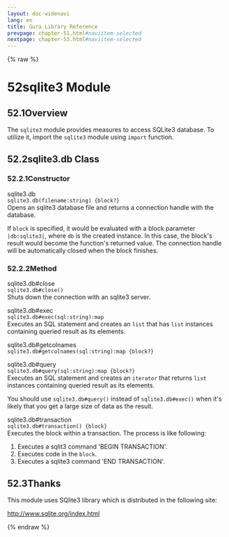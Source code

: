 ```yaml
---
layout: doc-widenavi
lang: en
title: Gura Library Reference
prevpage: chapter-51.html#naviitem-selected
nextpage: chapter-53.html#naviitem-selected
---
```

{% raw %}
<h1><span class="caption-index-1">52</span>sqlite3 Module</h1>
<h2><span class="caption-index-2">52.1</span><a name="anchor-52-1"></a>Overview</h2>
<p>
The <code class="highlighter-rouge">sqlite3</code> module provides measures to access SQLite3 database. To utilize it, import the <code class="highlighter-rouge">sqlite3</code> module using <code class="highlighter-rouge">import</code> function.
</p>
<h2><span class="caption-index-2">52.2</span><a name="anchor-52-2"></a>sqlite3.db Class</h2>
<h3><span class="caption-index-3">52.2.1</span><a name="anchor-52-2-1"></a>Constructor</h3>
<p>
<div class="h5">sqlite3.db</div>
<div class="mb-2"><i class="fas fa-caret-right mr-2"></i><code>sqlite3.db(filename:string) {block?}</code></div>
Opens an sqlite3 database file and returns a connection handle with the database.
</p>
<p>
If <code class="highlighter-rouge">block</code> is specified, it would be evaluated with a block parameter <code class="highlighter-rouge">|db:sqlite3|</code>, where <code class="highlighter-rouge">db</code> is the created instance. In this case, the block's result would become the function's returned value. The connection handle will be automatically closed when the block finishes.
</p>
<h3><span class="caption-index-3">52.2.2</span><a name="anchor-52-2-2"></a>Method</h3>
<p>
<div class="h5">sqlite3.db#close</div>
<div class="mb-2"><i class="fas fa-caret-right mr-2"></i><code>sqlite3.db#close()</code></div>
Shuts down the connection with an sqlite3 server.
</p>
<p>
<div class="h5">sqlite3.db#exec</div>
<div class="mb-2"><i class="fas fa-caret-right mr-2"></i><code>sqlite3.db#exec(sql:string):map</code></div>
Executes an SQL statement and creates an <code class="highlighter-rouge">list</code> that has <code class="highlighter-rouge">list</code> instances containing queried result as its elements.
</p>
<p>
<div class="h5">sqlite3.db#getcolnames</div>
<div class="mb-2"><i class="fas fa-caret-right mr-2"></i><code>sqlite3.db#getcolnames(sql:string):map {block?}</code></div>

</p>
<p>
<div class="h5">sqlite3.db#query</div>
<div class="mb-2"><i class="fas fa-caret-right mr-2"></i><code>sqlite3.db#query(sql:string):map {block?}</code></div>
Executes an SQL statement and creates an <code class="highlighter-rouge">iterator</code> that returns <code class="highlighter-rouge">list</code> instances containing queried result as its elements.
</p>
<p>
You should use <code class="highlighter-rouge">sqlite3.db#query()</code> instead of <code class="highlighter-rouge">sqlite3.db#exec()</code> when it's likely that you get a large size of data as the result.
</p>
<p>
<div class="h5">sqlite3.db#transaction</div>
<div class="mb-2"><i class="fas fa-caret-right mr-2"></i><code>sqlite3.db#transaction() {block}</code></div>
Executes the block within a transaction. The process is like following:
</p>
<ol>
<li>Executes a sqlit3 command 'BEGIN TRANSACTION'.</li>
<li>Executes code in the <code class="highlighter-rouge">block</code>.</li>
<li>Executes a sqlite3 command 'END TRANSACTION'.</li>
</ol>
<h2><span class="caption-index-2">52.3</span><a name="anchor-52-3"></a>Thanks</h2>
<p>
This module uses SQlite3 library which is distributed in the following site:
</p>
<p>
<a href="http://www.sqlite.org/index.html">http://www.sqlite.org/index.html</a>
</p>
{% endraw %}
